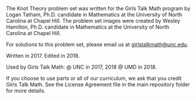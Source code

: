 The Knot Theory problem set was written for the Girls Talk Math program by Logan Tatham, Ph.D. candidate in Mathematics at the University of North Carolina at Chapel Hill. The problem set images were created by Wesley Hamilton, Ph.D. candidate in Mathematics at the University of North Carolina at Chapel Hill.

For solutions to this problem set, please email us at girlstalkmath@unc.edu.

Written in 2017. Edited in 2018.

Used by Girls Talk Math: @ UNC in 2017, 2018 @ UMD in 2018.

If you choose to use parts or all of our curriculum, we ask that you credit Girls Talk Math. See the License Agreement file in the main repository folder for more details.
